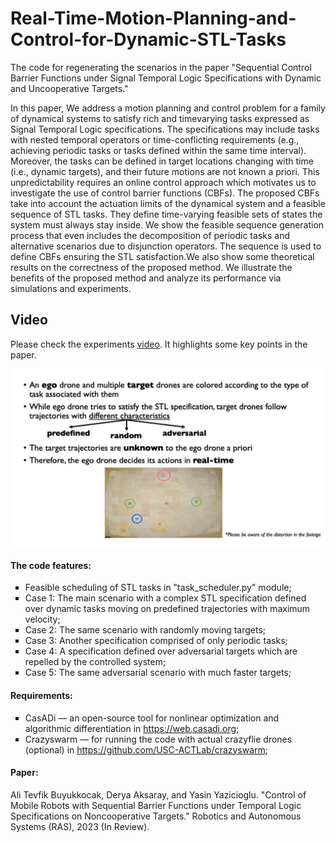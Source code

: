 # Real-Time-Motion-Planning-and-Control-for-Dynamic-STL-Tasks
The code for regenerating the scenarios in the paper "Sequential Control Barrier Functions under Signal Temporal Logic Specifications with Dynamic and Uncooperative Targets."

In this paper, We address a motion planning and control problem for a family of dynamical systems to satisfy rich and timevarying tasks expressed as Signal Temporal Logic specifications. The specifications may include tasks with nested temporal operators or time-conflicting requirements (e.g., achieving periodic tasks or tasks defined within the same time interval). Moreover, the tasks can be defined in target locations changing with time (i.e., dynamic targets), and their future motions are not known a priori. This unpredictability requires an online control approach which motivates us to investigate the use of control barrier functions (CBFs). The proposed CBFs take into account the actuation limits of the dynamical system and a feasible sequence of STL tasks. They define time-varying feasible sets of states the system must always stay inside. We show the feasible sequence generation process that even includes the decomposition of periodic tasks and alternative scenarios due to disjunction operators. The sequence is used to define CBFs ensuring the STL satisfaction.We also show some theoretical results on the correctness of the proposed method. We illustrate the benefits of the proposed method and analyze its performance via simulations and experiments.

## Video
Please check the experiments [video](https://youtu.be/s7T0bHtP5qE). It highlights some key points in the paper.

[<img src="./experiment.jpg" width="960">](https://youtu.be/s7T0bHtP5qE)

#### The code features:
<ul type="square">
<!-- li><code>todo</code> </li -->
    <li>Feasible scheduling of STL tasks in "task_scheduler.py" module;</li>
    <li>Case 1: The main scenario with a complex STL specification defined over dynamic tasks moving on predefined trajectories with maximum velocity;</li>
    <li>Case 2: The same scenario with randomly moving targets;</li>
    <li>Case 3: Another specification comprised of only periodic tasks;</li>
    <li>Case 4: A specification defined over adversarial targets which are repelled by the controlled system;</li>
    <li>Case 5: The same adversarial scenario with much faster targets;</li>
</ul>

#### Requirements:
<ul type="square">
<!-- li><code>todo</code> </li -->
    <li>CasADi — an open-source tool for nonlinear optimization and algorithmic differentiation in <a href="https://web.casadi.org" target="_blank">https://web.casadi.org</a>;</li>
    <li>Crazyswarm — for running the code with actual crazyflie drones (optional) in <a href="https://github.com/USC-ACTLab/crazyswarm" target="_blank">https://github.com/USC-ACTLab/crazyswarm</a>;</li>
</ul>

#### Paper:

Ali Tevfik Buyukkocak, Derya Aksaray, and Yasin Yazicioglu. "Control of Mobile Robots with Sequential Barrier Functions under Temporal Logic Specifications on Noncooperative Targets." Robotics and Autonomous Systems (RAS), 2023 (In Review).

